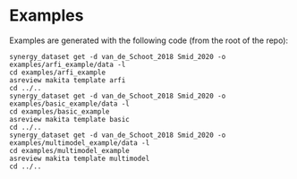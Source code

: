 # Examples

Examples are generated with the following code (from the root of the repo):

```
synergy_dataset get -d van_de_Schoot_2018 Smid_2020 -o examples/arfi_example/data -l
cd examples/arfi_example
asreview makita template arfi
cd ../..
synergy_dataset get -d van_de_Schoot_2018 Smid_2020 -o examples/basic_example/data -l
cd examples/basic_example
asreview makita template basic
cd ../..
synergy_dataset get -d van_de_Schoot_2018 Smid_2020 -o examples/multimodel_example/data -l
cd examples/multimodel_example
asreview makita template multimodel
cd ../..
```
